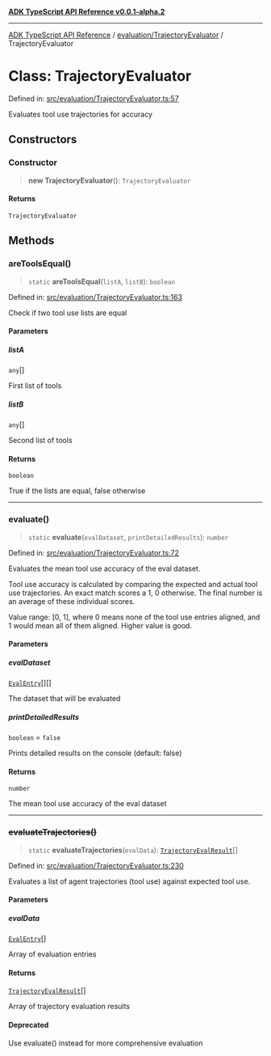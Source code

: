 [**ADK TypeScript API Reference v0.0.1-alpha.2**](../../../README.md)

***

[ADK TypeScript API Reference](../../../modules.md) / [evaluation/TrajectoryEvaluator](../README.md) / TrajectoryEvaluator

# Class: TrajectoryEvaluator

Defined in: [src/evaluation/TrajectoryEvaluator.ts:57](https://github.com/njraladdin/adk-typescript/blob/main/src/evaluation/TrajectoryEvaluator.ts#L57)

Evaluates tool use trajectories for accuracy

## Constructors

### Constructor

> **new TrajectoryEvaluator**(): `TrajectoryEvaluator`

#### Returns

`TrajectoryEvaluator`

## Methods

### areToolsEqual()

> `static` **areToolsEqual**(`listA`, `listB`): `boolean`

Defined in: [src/evaluation/TrajectoryEvaluator.ts:163](https://github.com/njraladdin/adk-typescript/blob/main/src/evaluation/TrajectoryEvaluator.ts#L163)

Check if two tool use lists are equal

#### Parameters

##### listA

`any`[]

First list of tools

##### listB

`any`[]

Second list of tools

#### Returns

`boolean`

True if the lists are equal, false otherwise

***

### evaluate()

> `static` **evaluate**(`evalDataset`, `printDetailedResults`): `number`

Defined in: [src/evaluation/TrajectoryEvaluator.ts:72](https://github.com/njraladdin/adk-typescript/blob/main/src/evaluation/TrajectoryEvaluator.ts#L72)

Evaluates the mean tool use accuracy of the eval dataset.

Tool use accuracy is calculated by comparing the expected and actual tool
use trajectories. An exact match scores a 1, 0 otherwise. The final number
is an average of these individual scores.

Value range: [0, 1], where 0 means none of the tool use entries aligned,
and 1 would mean all of them aligned. Higher value is good.

#### Parameters

##### evalDataset

[`EvalEntry`](../../EvaluationGenerator/interfaces/EvalEntry.md)[][]

The dataset that will be evaluated

##### printDetailedResults

`boolean` = `false`

Prints detailed results on the console (default: false)

#### Returns

`number`

The mean tool use accuracy of the eval dataset

***

### ~~evaluateTrajectories()~~

> `static` **evaluateTrajectories**(`evalData`): [`TrajectoryEvalResult`](../interfaces/TrajectoryEvalResult.md)[]

Defined in: [src/evaluation/TrajectoryEvaluator.ts:230](https://github.com/njraladdin/adk-typescript/blob/main/src/evaluation/TrajectoryEvaluator.ts#L230)

Evaluates a list of agent trajectories (tool use) against expected tool use.

#### Parameters

##### evalData

[`EvalEntry`](../../EvaluationGenerator/interfaces/EvalEntry.md)[]

Array of evaluation entries

#### Returns

[`TrajectoryEvalResult`](../interfaces/TrajectoryEvalResult.md)[]

Array of trajectory evaluation results

#### Deprecated

Use evaluate() instead for more comprehensive evaluation
